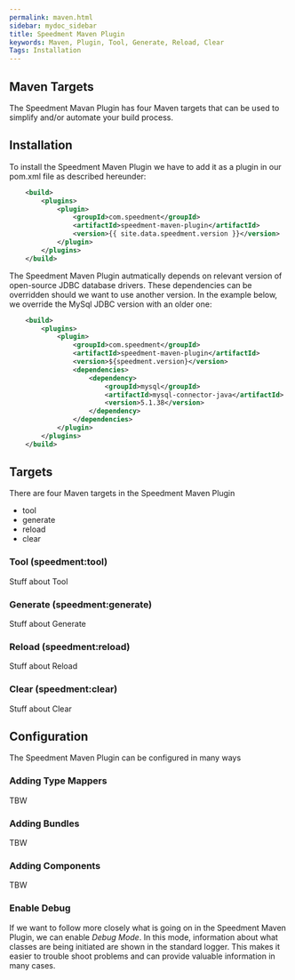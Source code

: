 ```yaml
---
permalink: maven.html
sidebar: mydoc_sidebar
title: Speedment Maven Plugin
keywords: Maven, Plugin, Tool, Generate, Reload, Clear
Tags: Installation
---
```


## Maven Targets

The Speedment Mavan Plugin has four Maven targets that can be used to simplify and/or automate your build process.

## Installation

To install the Speedment Maven Plugin we have to add it as a plugin in our pom.xml file as described hereunder:

``` xml
    <build>
        <plugins>
            <plugin>
                <groupId>com.speedment</groupId>
                <artifactId>speedment-maven-plugin</artifactId>
                <version>{{ site.data.speedment.version }}</version>
            </plugin>
        </plugins>
    </build>
```

The Speedment Maven Plugin autmatically depends on relevant version of open-source JDBC database drivers. These dependencies can be overridden 
should we want to use another version. In the example below, we override the MySql JDBC version with an older one:

``` xml
    <build>
        <plugins>
            <plugin>
                <groupId>com.speedment</groupId>
                <artifactId>speedment-maven-plugin</artifactId>
                <version>${speedment.version}</version>
                <dependencies>
                    <dependency>
                        <groupId>mysql</groupId>
                        <artifactId>mysql-connector-java</artifactId>
                        <version>5.1.38</version>
                    </dependency>
                </dependencies> 
            </plugin>
        </plugins>
    </build>
```


## Targets
There are four Maven targets in the Speedment Maven Plugin
  * tool
  * generate
  * reload
  * clear

### Tool (speedment:tool)
Stuff about Tool

### Generate (speedment:generate)
Stuff about Generate

### Reload (speedment:reload)
Stuff about Reload

### Clear (speedment:clear)
Stuff about Clear


## Configuration

The Speedment Maven Plugin can be configured in many ways

### Adding Type Mappers
TBW

### Adding Bundles
TBW

### Adding Components
TBW

### Enable Debug
If we want to follow more closely what is going on in the Speedment Maven Plugin, we can enable *Debug Mode*. In this mode, information about 
what classes are being initiated are shown in the standard logger. This makes it easier to trouble shoot problems and can provide valuable 
information in many cases.


